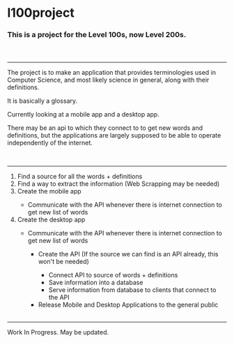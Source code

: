 <h1> 
  l100project
</h1>
<h3>
  This is a project for the Level 100s, now Level 200s.

​</h3>
<hr>
<p>
  The project is to make an application that provides terminologies used in Computer Science, and most likely science in general, along with their definitions.
</p>
<p>
  It is basically a glossary.
</p>
<p>
  Currently looking at a mobile app and a desktop app.
</p>
<p>
  There may be an api to which they connect to to get new words and definitions, but the applications are largely supposed to be able to operate independently of the internet.
</p>
​<hr>
<ol>
  <li>
    Find a source for all the words + definitions
  </li>
  <li>
    Find a way to extract the information (Web Scrapping may be needed)
  </li>
  <li>
    Create the mobile app
  </li>
    <ul>
      <li>
        Communicate with the API whenever there is internet connection to get new list of words
      </li>
    </ul>
  <li>
    Create the desktop app
  </li>
    <ul>
      <li>
        Communicate with the API whenever there is internet connection to get new list of words
      </li>
    <ul>
  <li>
    Create the API (If the source we can find is an API already, this won't be needed)
  </li>
    <ul>
      <li>
        Connect API to source of words + definitions
      </li>
      <li>
        Save information into a database
      </li>
      <li>
        Serve information from database to clients that connect to the API
      </li>
    </ul>
  <li>
    Release Mobile and Desktop Applications to the general public
  </li>
​</ol>
<hr>
<p>
  Work In Progress. May be updated.
​</p>